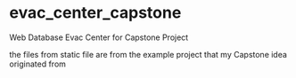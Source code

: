 # evac_center_capstone
Web Database Evac Center for Capstone Project

the files from static file are from the example project that my Capstone idea originated from

